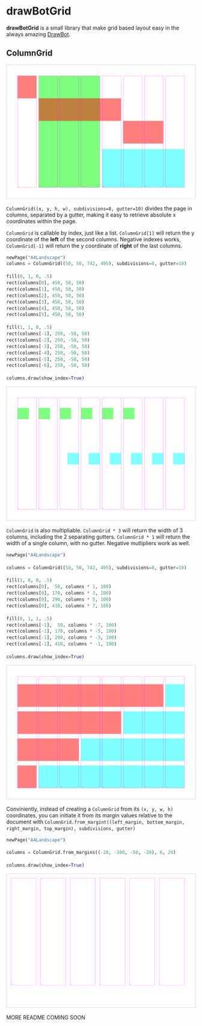 # drawBotGrid

**drawBotGrid** is a small library that make grid based layout easy in the always amazing [DrawBot](https://www.drawbot.com).


## ColumnGrid

![ColumnGrid intro](drawBotGrid/docs/columns_intro.png)

`ColumnGrid((x, y, h, w), subdivisions=8, gutter=10)` divides the page in columns, separated by a gutter, making it easy to retrieve absolute x coordinates within the page.

`ColumnGrid` is callable by index, just like a list.  `ColumnGrid[1]` will return the y coordinate of the **left** of the second columns.
Negative indexes works, `ColumnGrid[-1]` will return the y coordinate of **right** of the last columns.

```python
newPage("A4Landscape")
columns = ColumnGrid((50, 50, 742, 495), subdivisions=8, gutter=10)

fill(0, 1, 0, .5)
rect(columns[0], 450, 50, 50)
rect(columns[1], 450, 50, 50)
rect(columns[2], 450, 50, 50)
rect(columns[3], 450, 50, 50)
rect(columns[4], 450, 50, 50)
rect(columns[5], 450, 50, 50)

fill(1, 1, 0, .5)
rect(columns[-1], 250, -50, 50)
rect(columns[-2], 250, -50, 50)
rect(columns[-3], 250, -50, 50)
rect(columns[-4], 250, -50, 50)
rect(columns[-5], 250, -50, 50)
rect(columns[-6], 250, -50, 50)

columns.draw(show_index=True)
```

![ColumnGrid basic](drawBotGrid/docs/columns_basic.png)


`ColumnGrid` is also multipliable. `ColumnGrid * 3` will return the width of 3 columns, including the 2 separating gutters. `ColumnGrid * 1` will return the width of a single column, with no gutter. Negative mutlipliers work as well. 

```python
newPage("A4Landscape")

columns = ColumnGrid((50, 50, 742, 495), subdivisions=8, gutter=10)

fill(1, 0, 0, .5) 
rect(columns[0],  50, columns * 1, 100)
rect(columns[0], 170, columns * 3, 100)
rect(columns[0], 290, columns * 5, 100)
rect(columns[0], 410, columns * 7, 100)

fill(0, 1, 1, .5)
rect(columns[-1],  50, columns * -7, 100)
rect(columns[-1], 170, columns * -5, 100)
rect(columns[-1], 290, columns * -3, 100)
rect(columns[-1], 410, columns * -1, 100)

columns.draw(show_index=True)
```

![ColumnGrid multiply](drawBotGrid/docs/columns_multiply.png)

Conviniently, instead of creating a `ColumnGrid` from its `(x, y, w, h)` coordinates, you can initiate it from its margin values relative to the document with `ColumnGrid.from_margint((left_margin, bottom_margin, right_margin, top_margin), subdivisions, gutter)`

```python
newPage("A4Landscape")

columns = ColumnGrid.from_margins((-20, -100, -50, -20), 6, 20)

columns.draw(show_index=True)
```

![ColumnGrid margins](drawBotGrid/docs/columns_margins.png)

MORE README COMING SOON
